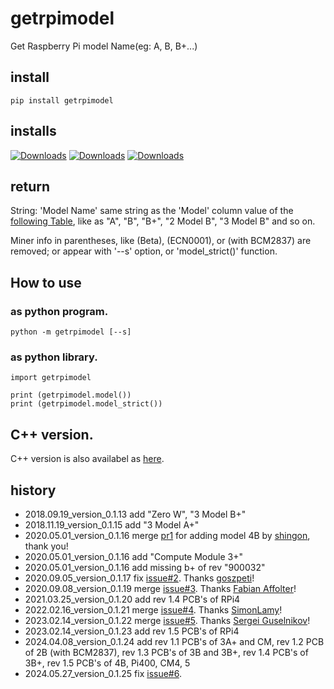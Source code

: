 # getrpimodel
Get Raspberry Pi model Name(eg: A, B, B+...)

## install

```bash:
pip install getrpimodel
```
## installs
[![Downloads](https://pepy.tech/badge/getrpimodel)](https://pepy.tech/project/getrpimodel)
[![Downloads](https://pepy.tech/badge/getrpimodel/month)](https://pepy.tech/project/getrpimodel)
[![Downloads](https://pepy.tech/badge/getrpimodel/week)](https://pepy.tech/project/getrpimodel)

## return
String: 'Model Name' same string as the 'Model' column value of the [following Table](http://elinux.org/RPi_HardwareHistory), like as "A", "B", "B+", "2 Model B", "3 Model B" and so on.

Miner info in parentheses, like (Beta), (ECN0001), or (with BCM2837) are removed; or appear with '--s' option, or 'model_strict()' function.

## How to use 
### as python program.

```bash:
python -m getrpimodel [--s] 
```

### as python library.

```python:
import getrpimodel

print (getrpimodel.model())
print (getrpimodel.model_strict())
```

## C++ version.
C++ version is also availabel as [here](https://github.com/UedaTakeyuki/GetRPimodel_cpp/blob/master/README.md).

## history
- 2018.09.19_version_0.1.13  add "Zero W", "3 Model B+"
- 2018.11.19_version_0.1.15  add "3 Model A+"
- 2020.05.01_version_0.1.16  merge [pr1](https://github.com/UedaTakeyuki/getrpimodel/pull/1) for adding model 4B by [shingon](https://github.com/shingon), thank you!
- 2020.05.01_version_0.1.16  add "Compute Module 3+"
- 2020.05.01_version_0.1.16  add missing b+ of rev "900032"
- 2020.09.05_version_0.1.17  fix [issue#2](https://github.com/UedaTakeyuki/getrpimodel/issues/2). Thanks [goszpeti](https://github.com/goszpeti)!
- 2020.09.08_version_0.1.19  merge [issue#3](https://github.com/UedaTakeyuki/getrpimodel/issues/3). Thanks [Fabian Affolter](https://github.com/fabaff)!
- 2021.03.25_version_0.1.20  add rev 1.4 PCB's of RPi4
- 2022.02.16_version_0.1.21  merge [issue#4](https://github.com/UedaTakeyuki/getrpimodel/issues/4). Thanks [SimonLamy](https://github.com/SimonLamy)!
- 2023.02.14_version_0.1.22  merge [issue#5](https://github.com/UedaTakeyuki/getrpimodel/issues/5). Thanks [Sergei Guselnikov](https://github.com/arietis)!
- 2023.02.14_version_0.1.23  add rev 1.5 PCB's of RPi4
- 2024.04.08_version_0.1.24  add rev 1.1 PCB's of 3A+ and CM, rev 1.2 PCB of 2B (with BCM2837), rev 1.3 PCB's of 3B and 3B+, rev 1.4 PCB's of 3B+, rev 1.5 PCB's of 4B, Pi400, CM4, 5
- 2024.05.27_version_0.1.25  fix [issue#6](https://github.com/UedaTakeyuki/getrpimodel/issues/6).
